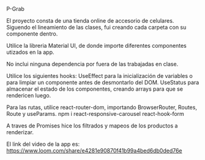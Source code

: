 P-Grab

El proyecto consta de una tienda online de accesorio de celulares. Siguendo el lineamiento de las clases, fui creando cada carpeta con su componente dentro.

Utilice la libreria Material UI, de donde importe diferentes componentes utizados en la app.

No inclui ninguna dependencia por fuera de las trabajadas en clase.

Utilice los siguientes hooks:
UseEffect para la inicialización de variables o para limpiar un componente antes de desmontarlo del DOM.
UseStatus para almacenar el estado de los componentes, creando arrays para que se rendericen luego.

Para las rutas, utilice react-router-dom, importando BrowserRouter, Routes, Route y useParams.
npm i react-responsive-carousel
react-hook-form

A traves de Promises hice los filtrados y mapeos de los productos a renderizar.

El link del video de la app es: https://www.loom.com/share/e4281e90870f41b99a4bed6db0ded76e
